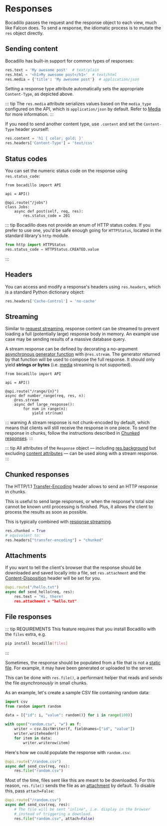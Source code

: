 # Responses

Bocadillo passes the request and the response object to each view, much like
Falcon does.
To send a response, the idiomatic process is to mutate the `res` object directly.

## Sending content

Bocadillo has built-in support for common types of responses:

```python
res.text = 'My awesome post'  # text/plain
res.html = '<h1>My awesome post</h1>'  # text/html
res.media = {'title': 'My awesome post'}  # application/json
```

Setting a response type attribute automatically sets the
appropriate `Content-Type`, as depicted above.

::: tip
The `res.media` attribute serializes values based on the `media_type` configured on the API, which is `application/json` by default. Refer to [Media] for more information.
:::

[media]: media.md

If you need to send another content type, use `.content` and set
the `Content-Type` header yourself:

```python
res.content = 'h1 { color; gold; }'
res.headers['Content-Type'] = 'text/css'
```

## Status codes

You can set the numeric status code on the response using `res.status_code`:

```python{8}
from bocadillo import API

api = API()

@api.route("/jobs")
class Jobs:
    async def post(self, req, res):
        res.status_code = 201
```

::: tip
Bocadillo does not provide an enum of HTTP status codes. If you prefer to
use one, you'd be safe enough going for `HTTPStatus`, located in the standard
library's `http` module.

```python
from http import HTTPStatus
res.status_code = HTTPStatus.CREATED.value
```

:::

## Headers

You can access and modify a response's headers using `res.headers`, which is
a standard Python dictionary object:

```python
res.headers['Cache-Control'] = 'no-cache'
```

## Streaming

Similar to [request streaming](./requests.md#streaming), response content can be streamed to prevent loading a full (potentially large) response body in memory. An example use case may be sending results of a massive database query.

A stream response can be defined by decorating a no-argument [asynchronous generator function][async generators] with `@res.stream`. The generator returned by that function will be used to compose the full response. It should only yield **strings or bytes** (i.e. [media][media] streaming is not supported).

[async generators]: https://www.python.org/dev/peps/pep-0525/#asynchronous-generators

```python{7,8,9,10}
from bocadillo import API

api = API()

@api.route("/range/{n}")
async def number_range(req, res, n):
    @res.stream
    async def large_response():
        for num in range(n):
            yield str(num)
```

::: warning
A stream response is not chunk-encoded by default, which means that clients will still receive the response in one piece. To send the response in chunks, follow the instructions described in [Chunked responses](#chunked-responses).
:::

::: tip
All attributes of the `Response` object — including [res.background](./background-tasks.md) but excluding [content attributes](#sending-content) — can be used along with a stream response.
:::

## Chunked responses

The HTTP/1.1 [Transfer-Encoding] header allows to send an HTTP response in chunks.

This is useful to send large responses, or when the response's total size cannot be known until processing is finished. Plus, it allows the client to process the results as soon as possible.

This is typically combined with [response streaming](#streaming).

```python
res.chunked = True
# equivalent to:
res.headers["transfer-encoding"] = "chunked"
```

[transfer-encoding]: https://developer.mozilla.org/en-US/docs/Web/HTTP/Headers/Transfer-Encoding

## Attachments

If you want to tell the client's browser that the response should be downloaded and saved locally into a file, set `res.attachment` and the [Content-Disposition] header will be set for you.

[content-disposition]: https://developer.mozilla.org/en-US/docs/Web/HTTP/Headers/Content-Disposition

```python
@api.route("/hello.txt")
async def send_hello(req, res):
    res.text = "Hi, there!
    res.attachment = "hello.txt"
```

## File responses

::: tip REQUIREMENTS
This feature requires that you install Bocadillo with the `files` extra, e.g.

```bash
pip install bocadillo[files]
```

:::

Sometimes, the response should be populated from a file that is not a [static file][static]. For example, it may have been generated or uploaded to the server.

[static]: ./static-files.md

This can be done with `res.file()`, a performant helper that reads and sends the file _asynchronously_ in small chunks.

As an example, let's create a sample CSV file containing random data:

```python
import csv
from random import random

data = [{"id": i, "value": random()} for i in range(100)]

with open("random.csv", "w") as f:
    writer = csv.DictWriter(f, fieldnames=["id", "value"])
    writer.writeheader()
    for item in data:
        writer.writerow(item)
```

Here's how we could populate the response with `random.csv`:

```python
@api.route("/random.csv")
async def send_csv(req, res):
    res.file("random.csv")
```

Most of the time, files sent like this are meant to be downloaded. For this reason, `res.file()` sends the file as an [attachment](#attachments) by default. To disable this, pass `attach=False`:

```python
@api.route("/random.csv")
async def send_csv(req, res):
    # The file will be sent "inline", i.e. display in the browser
    # instead of triggering a download.
    res.file("random.csv", attach=False)
```
